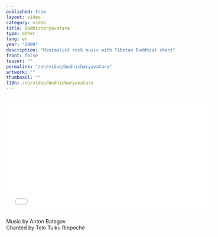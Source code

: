 ```yaml
---
published: true
layout: video
category: video
title: Bodhicharyavatara
type: other
lang: en
year: "2009"
description: "Minimalist rock music with Tibetan Buddhist chant"
front: false
teaser: ""
permalink: "/en/video/bodhicharyavatara"
artwork: ""
thumbnail: ""
l10n: /ru/video/bodhicharyavatara
---
```


<iframe width="560" height="315" src="//www.youtube.com/embed/6nb1ajpi-JE" frameborder="0" allowfullscreen></iframe>

Music by Anton Batagov  
Chanted by Telo Tulku Rinpoche